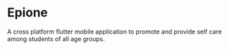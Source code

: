 # Epione
A cross platform flutter mobile application to promote and provide self care among students of all age groups.

